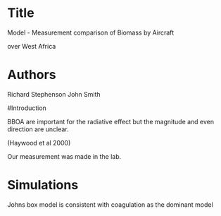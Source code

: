 # Title
Model - Measurement comparison of Biomass by Aircraft

over West Africa

# Authors
Richard Stephenson
John Smith

#Introduction

BBOA are important for the radiative effect but the magnitude and even direction are unclear.

(Haywood et al 2000)

Our measurement was made in the lab.

# Simulations
Johns box model is consistent with coagulation
as the dominant model